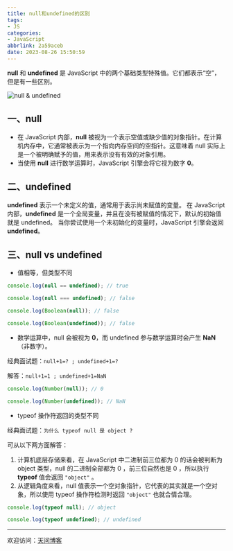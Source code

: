 ```yaml
---
title: null和undefined的区别
tags:
- JS
categories:
- JavaScript
abbrlink: 2a59aceb
date: 2023-08-26 15:50:59
---
```


**null** 和 **undefined** 是 JavaScript 中的两个基础类型特殊值。它们都表示“空”，但是有一些区别。

![null & undefined](https://tiven.cn/static/img/js-null-XaF4oSVY.jpg)

[//]: # (<!-- more -->)

## 一、null

* 在 JavaScript 内部，**null** 被视为一个表示空值或缺少值的对象指针。在计算机内存中，它通常被表示为一个指向内存空间的空指针。这意味着 null 实际上是一个被明确赋予的值，用来表示没有有效的对象引用。
* 当使用 **null** 进行数学运算时，JavaScript 引擎会将它视为数字 **0**。

## 二、undefined

**undefined** 表示一个未定义的值，通常用于表示尚未赋值的变量。
在 JavaScript 内部，**undefined** 是一个全局变量，并且在没有被赋值的情况下，默认的初始值就是 undefined。
当你尝试使用一个未初始化的变量时，JavaScript 引擎会返回 **undefined**。

## 三、null vs undefined 

* 值相等，但类型不同

```js
console.log(null == undefined); // true

console.log(null === undefined); // false

console.log(Boolean(null)); // false

console.log(Boolean(undefined)); // false
```

* 数学运算中，null 会被视为 **0**，而 undefined 参与数学运算时会产生 **NaN**（非数字）。

经典面试题：`null+1=? ; undefined+1=?`

解答：`null+1=1 ; undefined+1=NaN`

```js
console.log(Number(null)); // 0

console.log(Number(undefined)); // NaN
```

* typeof 操作符返回的类型不同

经典面试题：`为什么 typeof null 是 object ?`

可从以下两方面解答：

1. 计算机底层存储来看，在 JavaScript 中二进制前三位都为 0 的话会被判断为 object  类型，null 的二进制全部都为 0 ，前三位自然也是 0 ，所以执行 **typeof** 值会返回 `"object"` 。
2. 从逻辑角度来看，null 值表示一个空对象指针，它代表的其实就是一个空对象，所以使用 typeof 操作符检测时返回 `"object"` 也就合情合理。

```js
console.log(typeof null); // object

console.log(typeof undefined); // undefined
```

---

欢迎访问：[天问博客](https://tiven.cn/p/2a59aceb/ "天问博客-专注于大前端技术")

